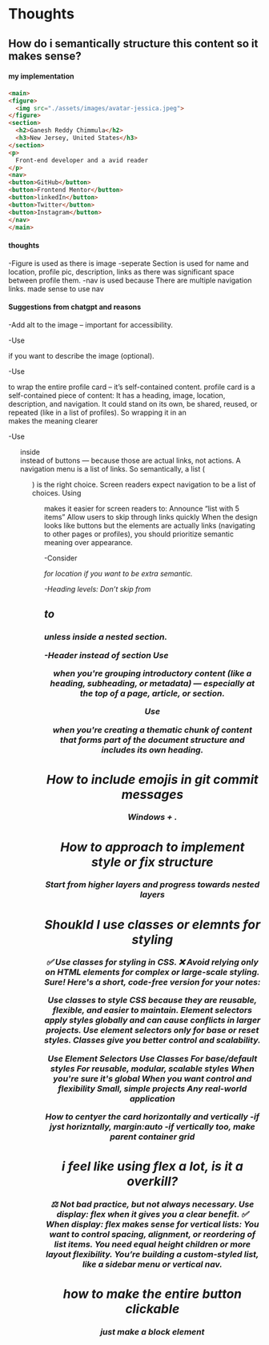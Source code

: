 # Thoughts

## How do i semantically structure this content so it makes sense?
#### my implementation
```html
<main>
<figure>
  <img src="./assets/images/avatar-jessica.jpeg">
</figure>
<section>
  <h2>Ganesh Reddy Chimmula</h2>
  <h3>New Jersey, United States</h3>
</section>
<p>
  Front-end developer and a avid reader
</p>
<nav>
<button>GitHub</button>
<button>Frontend Mentor</button>
<button>linkedIn</button>
<button>Twitter</button>
<button>Instagram</button>
</nav>
</main>
```
#### thoughts
-Figure is used as there is image
-seperate Section is used for name and location, profile pic, description, links as there was significant space between profile them.
-nav is used because There are multiple navigation links. made sense to use nav

#### Suggestions from chatgpt and reasons
-Add alt to the image – important for accessibility.

-Use <figcaption> if you want to describe the image (optional).

-Use <article> to wrap the entire profile card – it’s self-contained content.
profile card is a self-contained piece of content:
It has a heading, image, location, description, and navigation.
It could stand on its own, be shared, reused, or repeated (like in a list of profiles).
So wrapping it in an <article> makes the meaning clearer

-Use <ul> inside <nav> instead of buttons — because those are actual links, not actions.
A navigation menu is a list of links.
So semantically, a list (<ul>) is the right choice.
Screen readers expect navigation to be a list of choices.
Using <ul> makes it easier for screen readers to:
Announce “list with 5 items”
Allow users to skip through links quickly
When the design looks like buttons but the elements are actually links (navigating to other pages or profiles), you should prioritize semantic meaning over appearance.

-Consider <address> for location if you want to be extra semantic.

-Heading levels: Don’t skip from <h2> to <h3> unless inside a nested section.

-Header instead of section
Use <header> when you're grouping introductory content (like a heading, subheading, or metadata) — especially at the top of a page, article, or section.

Use <section> when you're creating a thematic chunk of content that forms part of the document structure and includes its own heading.


## How to include emojis in git commit messages

Windows + .

## How to approach to implement style or fix structure

Start from higher layers and progress towards nested layers

## Shoukld I use classes or elemnts for styling
✅ Use classes for styling in CSS.
❌ Avoid relying only on HTML elements for complex or large-scale styling.
Sure! Here's a short, code-free version for your notes:

**Use classes to style CSS** because they are reusable, flexible, and easier to maintain. Element selectors apply styles globally and can cause conflicts in larger projects. Use element selectors only for base or reset styles. Classes give you better control and scalability.

Use Element Selectors	              Use Classes
For base/default styles     	 For reusable, modular, scalable styles
When you're sure it's global	 When you want control and flexibility
Small, simple projects	         Any real-world application

**How to centyer the card horizontally and vertically**
-if jyst horizntally, margin:auto
-if vertically too, make parent container grid

## i feel like using flex a lot, is it a overkill?
⚖️ Not bad practice, but not always necessary. Use display: flex when it gives you a clear benefit.
✅ When display: flex makes sense for vertical lists:
You want to control spacing, alignment, or reordering of list items.
You need equal height children or more layout flexibility.
You’re building a custom-styled list, like a sidebar menu or vertical nav.

## how to make the entire button clickable
just make <a> a block element

